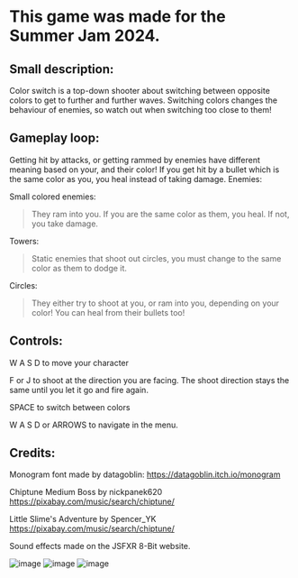 # This game was made for the Summer Jam 2024.
## Small description:

Color switch is a top-down shooter about switching between opposite colors to get to further and further waves.
Switching colors changes the behaviour of enemies, so watch out when switching too close to them!

## Gameplay loop:

Getting hit by attacks, or getting rammed by enemies have different meaning based on your, and their color! If you get hit by a bullet which is the same color as you, you heal instead of taking damage.
Enemies:

Small colored enemies:

> They ram into you. If you are the same color as them, you heal. If not, you take damage.

Towers:

> Static enemies that shoot out circles, you must change to the same color as them to dodge it.

Circles:

> They either try to shoot at you, or ram into you, depending on your color! You can heal from their bullets too!

## Controls:

W A S D  to move your character

F or J to shoot at the direction you are facing. The shoot direction stays the same until you let it go and fire again.

SPACE to switch between colors

W A S D or ARROWS to navigate in the menu.

## Credits:

Monogram font made by datagoblin:
https://datagoblin.itch.io/monogram

Chiptune Medium Boss by nickpanek620
https://pixabay.com/music/search/chiptune/

Little Slime's Adventure by Spencer_YK
https://pixabay.com/music/search/chiptune/

Sound effects made on the JSFXR 8-Bit website.



![image](https://img.itch.zone/aW1nLzE2NzY5MDQ0LnBuZw==/315x250%23c/7dn4ZH.png)
![image](https://github.com/user-attachments/assets/43ed91b1-be0d-4b37-b575-0b6d7e5c39b5)
![image](https://media.discordapp.net/attachments/1052331107506458716/1267947530042347521/ezgif-6-0aecb72e00.gif?ex=67cab368&is=67c961e8&hm=8aec39bef59dd862e707d8baa23f62f612a14d6f03a9d6a006e98d58e47184fe&=&width=432&height=432)
